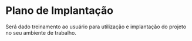 # Plano de Implantação

Será dado treinamento ao usuário para utilização e implantação do projeto no seu ambiente de trabalho.